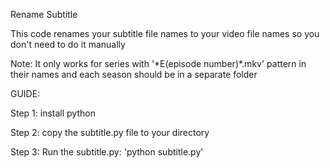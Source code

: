 Rename Subtitle

This code renames your subtitle file names to your video file names so you don't need to do it manually

Note: It only works for series with '\*E(episode number)\*.mkv' pattern in their names and each season should be in a separate folder

GUIDE:

Step 1: install python

Step 2: copy the subtitle.py file to your directory

Step 3: Run the subtitle.py: 'python subtitle.py'

